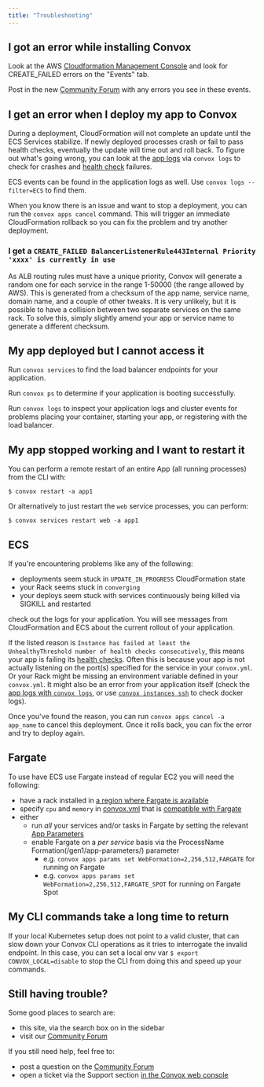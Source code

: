 ```yaml
---
title: "Troubleshooting"
---
```


## I got an error while installing Convox

Look at the AWS [Cloudformation Management Console](https://console.aws.amazon.com/cloudformation/home?region=us-east-1) and look for CREATE_FAILED errors on the "Events" tab.

Post in the new [Community Forum](https://community.convox.com/) with any errors you see in these events.

## I get an error when I deploy my app to Convox

During a deployment, CloudFormation will not complete an update until the ECS Services stabilize. If newly deployed processes crash or fail to pass health checks, eventually the update will time out and roll back. To figure out what's going wrong, you can look at the [app logs](/management/logs) via `convox logs` to check for crashes and [health check](/application/health-checks) failures.

ECS events can be found in the application logs as well. Use `convox logs --filter=ECS` to find them.

When you know there is an issue and want to stop a deployment, you can run the `convox apps cancel` command. This will trigger an immediate CloudFormation rollback so you can fix the problem and try another deployment.

### I get a `CREATE_FAILED BalancerListenerRule443Internal Priority 'xxxx' is currently in use`

As ALB routing rules must have a unique priority, Convox will generate a random one for each service in the range 1-50000 (the range allowed by AWS).  This is generated from a checksum of the app name, service name, domain name, and a couple of other tweaks.  It is very unlikely, but it is possible to have a collision between two separate services on the same rack.  To solve this, simply slightly amend your app or service name to generate a different checksum.

## My app deployed but I cannot access it

Run `convox services` to find the load balancer endpoints for your application.

Run `convox ps` to determine if your application is booting successfully.

Run `convox logs` to inspect your application logs and cluster events for problems placing your container, starting your app, or registering with the load balancer.

## My app stopped working and I want to restart it

You can perform a remote restart of an entire App (all running processes) from the CLI with:

```
$ convox restart -a app1
```

Or alternatively to just restart the `web` service processes, you can perform:

```
$ convox services restart web -a app1
```

## ECS

If you're encountering problems like any of the following:

- deployments seem stuck in `UPDATE_IN_PROGRESS` CloudFormation state
- your Rack seems stuck in `converging`
- your deploys seem stuck with services continuously being killed via SIGKILL and restarted

check out the logs for your application. You will see messages from CloudFormation and ECS about the current rollout of your application.

If the listed reason is `Instance has failed at least the UnhealthyThreshold number of health checks consecutively`, this means your app is failing its [health checks](/deployment/rolling-updates#health-checks). Often this is because your app is not actually listening on the port(s) specified for the service in your `convox.yml`. Or your Rack might be missing an environment variable defined in your `convox.yml`. It might also be an error from your application itself (check the [app logs with `convox logs`](/management/debugging#convox-logs), or use [`convox instances ssh`](/management/debugging#convox-instances-ssh) to check docker logs).

Once you've found the reason, you can run `convox apps cancel -a app_name` to cancel this deployment. Once it rolls back, you can fix the error and try to deploy again.


## Fargate

To use have ECS use Fargate instead of regular EC2 you will need the following:

- have a rack installed in [a region where Fargate is available](https://aws.amazon.com/about-aws/global-infrastructure/regional-product-services/)
- specify `cpu` and `memory` in [convox.yml](/application/convox-yml) that is [compatible with Fargate](https://docs.aws.amazon.com/AmazonECS/latest/developerguide/task-cpu-memory-error.html)
- either
   - run _all_ your services and/or tasks in Fargate by setting the relevant [App Parameters](/reference/app-parameters)
   - enable Fargate on a _per service_ basis via the ProcessName Formation(/gen1/app-parameters/) parameter
      - e.g. `convox apps params set WebFormation=2,256,512,FARGATE` for running on Fargate
      - e.g. `convox apps params set WebFormation=2,256,512,FARGATE_SPOT` for running on Fargate Spot

   
## My CLI commands take a long time to return

If your local Kubernetes setup does not point to a valid cluster, that can slow down your Convox CLI operations as it tries to interrogate the invalid endpoint.  In this case, you can set a local env var `$ export CONVOX_LOCAL=disable` to stop the CLI from doing this and speed up your commands.

## Still having trouble?

Some good places to search are:

- this site, via the search box on in the sidebar
- visit our [Community Forum](https://community.convox.com/)

If you still need help, feel free to:

- post a question on the [Community Forum](https://community.convox.com/)
- open a ticket via the Support section [in the Convox web console](https://console.convox.com/)
